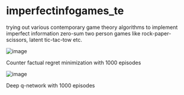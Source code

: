 # imperfectinfogames_te
trying out various contemporary game theory algorithms to implement imperfect information zero-sum two person games like rock-paper-scissors, latent tic-tac-tow etc. 

![image](https://github.com/geetHonve/imperfectinfogames_te/assets/123307246/31d05dec-46d5-4955-aee4-7d2c84c6b752)

Counter factual regret minimization with 1000 episodes

![image](https://github.com/geetHonve/imperfectinfogames_te/assets/123307246/ace0df99-b7eb-43d7-9b56-009e4376f3a9)

Deep q-network with 1000 episodes

